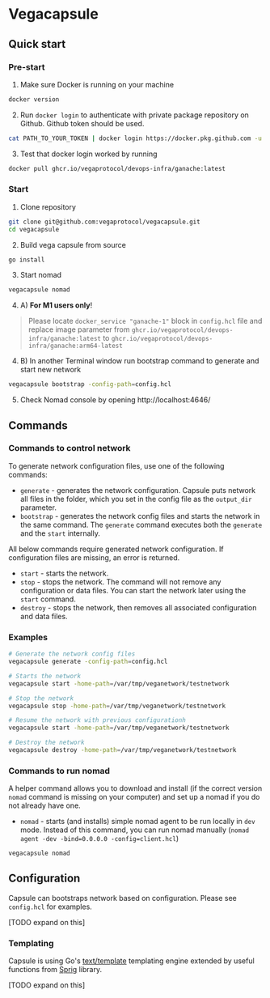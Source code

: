 # Vegacapsule

## Quick start

### Pre-start
1. Make sure Docker is running on your machine
```bash
docker version
```
2. Run `docker login` to authenticate with private package repository on Github. Github token should be used.
```bash
cat PATH_TO_YOUR_TOKEN | docker login https://docker.pkg.github.com -u "YOUR_USER_NAME" --password-stdin
```
3. Test that docker login worked by running
```bash
docker pull ghcr.io/vegaprotocol/devops-infra/ganache:latest
```

### Start

1. Clone repository
```bash
git clone git@github.com:vegaprotocol/vegacapsule.git
cd vegacapsule
```
2. Build vega capsule from source
```bash
go install
```
3. Start nomad
```bash
vegacapsule nomad
```

4. A) **For M1 users only**!
> Please locate `docker_service "ganache-1"` block in `config.hcl` file and replace image parameter from `ghcr.io/vegaprotocol/devops-infra/ganache:latest` to `ghcr.io/vegaprotocol/devops-infra/ganache:arm64-latest`


4. B) In another Terminal window run bootstrap command to generate and start new network
```bash
vegacapsule bootstrap -config-path=config.hcl
```
5. Check Nomad console by opening http://localhost:4646/

## Commands

### Commands to control network

To generate network configuration files, use one of the following commands:

- `generate` - generates the network configuration. Capsule puts network all files in the folder, which you set in the config file as the `output_dir` parameter.
- `bootstrap` - generates the network config files and starts the network in the same command. The `generate` command executes both the `generate` and the `start` internally.

All below commands require generated network configuration. If configuration files are missing, an error is returned.

- `start` - starts the network. 
- `stop` - stops the network. The command will not remove any configuration or data files. You can start the network later using the `start` command.
- `destroy` - stops the network, then removes all associated configuration and data files.

### Examples

```bash
# Generate the network config files
vegacapsule generate -config-path=config.hcl

# Starts the network
vegacapsule start -home-path=/var/tmp/veganetwork/testnetwork

# Stop the network
vegacapsule stop -home-path=/var/tmp/veganetwork/testnetwork

# Resume the network with previous configurationh
vegacapsule start -home-path=/var/tmp/veganetwork/testnetwork

# Destroy the network
vegacapsule destroy -home-path=/var/tmp/veganetwork/testnetwork
```

### Commands to run nomad

A helper command allows you to download and install (if the correct version `nomad` command is missing on your computer) and set up a nomad if you do not already have one. 

- `nomad` - starts (and installs) simple nomad agent to be run locally in `dev` mode. Instead of this command, you can run nomad manually (`nomad agent -dev -bind=0.0.0.0 -config=client.hcl`)

```bash
vegacapsule nomad
```


## Configuration

Capsule can bootstraps network based on configuration. Please see `config.hcl` for examples.

[TODO expand on this]

### Templating

Capsule is using Go's [text/template](https://pkg.go.dev/text/template) templating engine extended by useful functions from [Sprig](http://masterminds.github.io/sprig/) library.

[TODO expand on this]